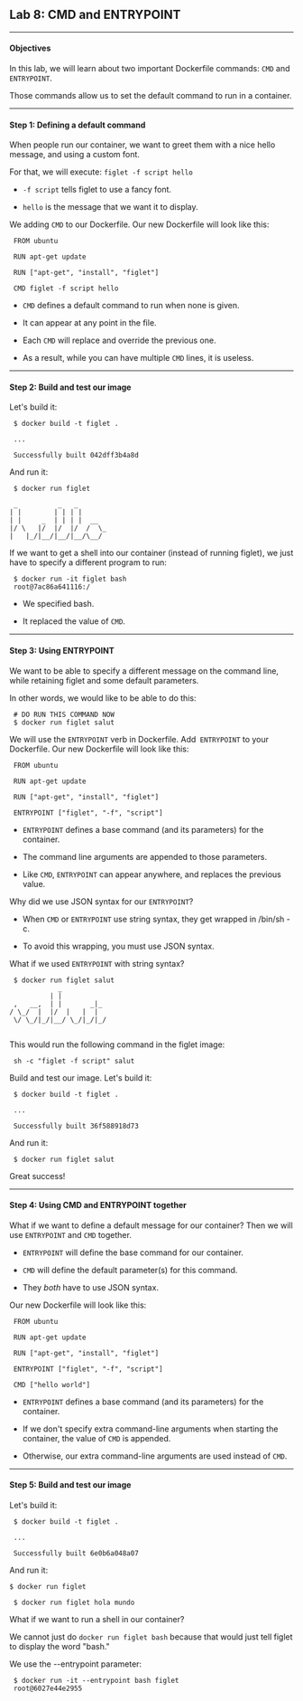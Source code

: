 ## Lab 8: CMD and ENTRYPOINT

--------

#### Objectives

In this lab, we will learn about two important Dockerfile commands: `CMD` and `ENTRYPOINT`.

Those commands allow us to set the default command to run in a container.

--------

#### Step 1: Defining a default command

When people run our container, we want to greet them with a nice hello message, and using a custom font.

For that, we will execute: `figlet -f script hello`

-   `-f script` tells figlet to use a fancy font.

-   `hello` is the message that we want it to display.

We adding `CMD` to our Dockerfile. Our new Dockerfile will look like this:

```
 FROM ubuntu

 RUN apt-get update

 RUN ["apt-get", "install", "figlet"]

 CMD figlet -f script hello
```

-   `CMD` defines a default command to run when none is given.

-   It can appear at any point in the file.

-   Each `CMD` will replace and override the previous one.

-   As a result, while you can have multiple `CMD` lines, it is useless.

--------

#### Step 2: Build and test our image

Let's build it:

```
 $ docker build -t figlet .
 
 ...
 
 Successfully built 042dff3b4a8d
```

And run it: 

```
 $ docker run figlet 

 _          _   _
| |        | | | |
| |     _  | | | |  __
|/ \   |/  |/  |/  /  \_
|   |_/|__/|__/|__/\__/

```

If we want to get a shell into our container (instead of running figlet), we just have to specify a different program to run:
```
 $ docker run -it figlet bash 
 root@7ac86a641116:/
```
-   We specified bash.

-   It replaced the value of `CMD`.

--------

#### Step 3: Using ENTRYPOINT

We want to be able to specify a different message on the command line, while retaining figlet and some default parameters.

In other words, we would like to be able to do this:
```
 # DO RUN THIS COMMAND NOW
 $ docker run figlet salut
```

We will use the `ENTRYPOINT` verb in Dockerfile. Add` ENTRYPOINT` to your Dockerfile. Our new Dockerfile will look like this:
```
 FROM ubuntu

 RUN apt-get update

 RUN ["apt-get", "install", "figlet"]

 ENTRYPOINT ["figlet", "-f", "script"]
```
-   `ENTRYPOINT` defines a base command (and its parameters) for the container.

-   The command line arguments are appended to those parameters.

-   Like `CMD`, `ENTRYPOINT` can appear anywhere, and replaces the previous value.


Why did we use JSON syntax for our `ENTRYPOINT`?

-   When `CMD` or `ENTRYPOINT` use string syntax, they get wrapped in /bin/sh -c.

-   To avoid this wrapping, you must use JSON syntax.

What if we used `ENTRYPOINT` with string syntax?

```
 $ docker run figlet salut
            _
          | |
 ,   __,  | |       _|_
/ \_/  |  |/  |   |  |
 \/ \_/|_/|__/ \_/|_/|_/


```

This would run the following command in the figlet image:
```
 sh -c "figlet -f script" salut
```
Build and test our image. Let's build it:
```
 $ docker build -t figlet .

 ...

 Successfully built 36f588918d73
```
And run it:
```
 $ docker run figlet salut
```

Great success!

--------

#### Step 4: Using CMD and ENTRYPOINT together

What if we want to define a default message for our container? Then we will use `ENTRYPOINT` and `CMD` together.

-   `ENTRYPOINT` will define the base command for our container.

-   `CMD` will define the default parameter(s) for this command.

-   They *both* have to use JSON syntax.

Our new Dockerfile will look like this:

```
 FROM ubuntu

 RUN apt-get update

 RUN ["apt-get", "install", "figlet"]

 ENTRYPOINT ["figlet", "-f", "script"]

 CMD ["hello world"]
```

-   `ENTRYPOINT` defines a base command (and its parameters) for the container.

-   If we don't specify extra command-line arguments when starting the container, the value of `CMD` is appended.

-   Otherwise, our extra command-line arguments are used instead of `CMD`.

--------

#### Step 5: Build and test our image

Let's build it:
```
 $ docker build -t figlet .

 ...

 Successfully built 6e0b6a048a07
```
And run it:

```
$ docker run figlet
```

```
 $ docker run figlet hola mundo
```

What if we want to run a shell in our container?

We cannot just do `docker run figlet bash` because that would just tell figlet to display the word "bash."

We use the --entrypoint parameter:
```
 $ docker run -it --entrypoint bash figlet 
 root@6027e44e2955
```
